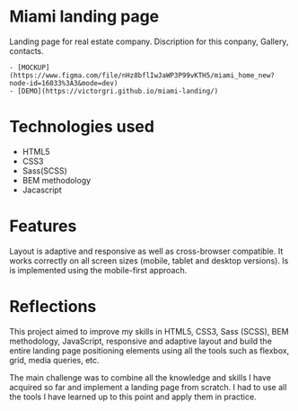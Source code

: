 # Miami landing page
Landing page for real estate company. Discription for this conpany, Gallery, contacts.

    - [MOCKUP](https://www.figma.com/file/nHz8bflIwJaWP3P99vKTH5/miami_home_new?node-id=16033%3A3&mode=dev)
    - [DEMO](https://victorgri.github.io/miami-landing/)

# Technologies used
  - HTML5
  - CSS3
  - Sass(SCSS)
  - BEM methodology
  - Jacascript

# Features
Layout is adaptive and responsive as well as cross-browser compatible. It works correctly on all screen sizes (mobile, tablet and desktop versions). Is is implemented using the mobile-first approach.

# Reflections
This project aimed to improve my skills in HTML5, CSS3, Sass (SCSS), BEM methodology, JavaScript, responsive and adaptive layout and build the entire landing page positioning elements using all the tools such as flexbox, grid, media queries, etc.

The main challenge was to combine all the knowledge and skills I have acquired so far and implement a landing page from scratch. I had to use all the tools I have learned up to this point and apply them in practice.

